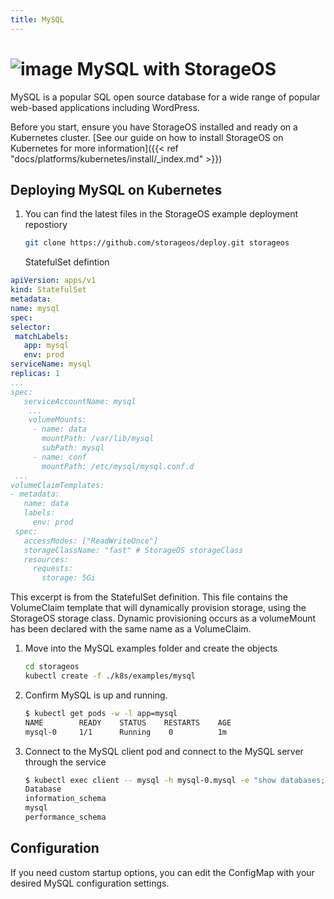```yaml
---
title: MySQL
---
```


# ![image](/images/docs/explore/mysqllogo.png) MySQL with StorageOS

MySQL is a popular SQL open source database for a wide range of popular
web-based applications including WordPress.

Before you start, ensure you have StorageOS installed and ready on a Kubernetes
cluster. [See our guide on how to install StorageOS on Kubernetes for more
information]({{< ref "docs/platforms/kubernetes/install/_index.md" >}})

## Deploying MySQL on Kubernetes

1. You can find the latest files in the StorageOS example deployment repostiory
   ```bash
   git clone https://github.com/storageos/deploy.git storageos
   ```
   StatefulSet defintion
  ```yaml
apiVersion: apps/v1
kind: StatefulSet
metadata:
 name: mysql
spec:
 selector:
   matchLabels:
     app: mysql
     env: prod
 serviceName: mysql
 replicas: 1
 ...
 spec:
     serviceAccountName: mysql
      ...
      volumeMounts:
       - name: data
         mountPath: /var/lib/mysql
         subPath: mysql
       - name: conf
         mountPath: /etc/mysql/mysql.conf.d
   ...
volumeClaimTemplates:
 - metadata:
     name: data
     labels:
       env: prod
   spec:
     accessModes: ["ReadWriteOnce"]
     storageClassName: "fast" # StorageOS storageClass 
     resources:
       requests:
         storage: 5Gi
   ```
   This excerpt is from the StatefulSet definition. This file contains the
   VolumeClaim template that will dynamically provision storage, using the
   StorageOS storage class. Dynamic provisioning occurs as a volumeMount has
   been declared with the same name as a VolumeClaim.

1. Move into the MySQL examples folder and create the objects

   ```bash
   cd storageos
   kubectl create -f ./k8s/examples/mysql
   ```

1. Confirm MySQL is up and running.

   ```bash
   $ kubectl get pods -w -l app=mysql
   NAME        READY    STATUS    RESTARTS    AGE
   mysql-0     1/1      Running    0          1m
   ```

1. Connect to the MySQL client pod and connect to the MySQL server through the
   service
   ```bash
   $ kubectl exec client -- mysql -h mysql-0.mysql -e "show databases;"
   Database
   information_schema
   mysql
   performance_schema
   ```

## Configuration

If you need custom startup options, you can edit the ConfigMap with your desired MySQL configuration settings.
